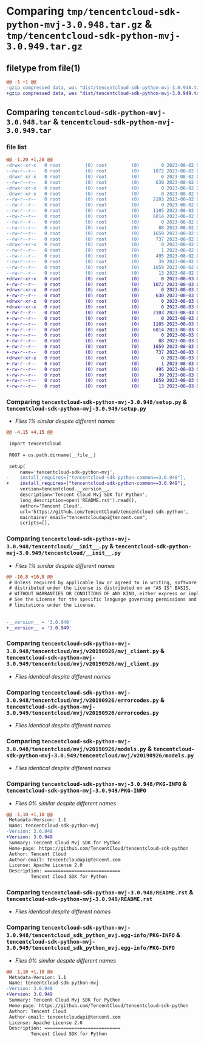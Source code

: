 # Comparing `tmp/tencentcloud-sdk-python-mvj-3.0.948.tar.gz` & `tmp/tencentcloud-sdk-python-mvj-3.0.949.tar.gz`

## filetype from file(1)

```diff
@@ -1 +1 @@
-gzip compressed data, was "dist/tencentcloud-sdk-python-mvj-3.0.948.tar", last modified: Wed Aug  2 00:34:27 2023, max compression
+gzip compressed data, was "dist/tencentcloud-sdk-python-mvj-3.0.949.tar", last modified: Thu Aug  3 00:30:23 2023, max compression
```

## Comparing `tencentcloud-sdk-python-mvj-3.0.948.tar` & `tencentcloud-sdk-python-mvj-3.0.949.tar`

### file list

```diff
@@ -1,20 +1,20 @@
-drwxr-xr-x   0 root         (0) root         (0)        0 2023-08-02 00:34:27.000000 tencentcloud-sdk-python-mvj-3.0.948/
--rw-r--r--   0 root         (0) root         (0)     1072 2023-08-02 00:34:27.000000 tencentcloud-sdk-python-mvj-3.0.948/setup.py
-drwxr-xr-x   0 root         (0) root         (0)        0 2023-08-02 00:34:27.000000 tencentcloud-sdk-python-mvj-3.0.948/tencentcloud/
--rw-r--r--   0 root         (0) root         (0)      630 2023-08-02 00:34:27.000000 tencentcloud-sdk-python-mvj-3.0.948/tencentcloud/__init__.py
-drwxr-xr-x   0 root         (0) root         (0)        0 2023-08-02 00:34:27.000000 tencentcloud-sdk-python-mvj-3.0.948/tencentcloud/mvj/
-drwxr-xr-x   0 root         (0) root         (0)        0 2023-08-02 00:34:27.000000 tencentcloud-sdk-python-mvj-3.0.948/tencentcloud/mvj/v20190926/
--rw-r--r--   0 root         (0) root         (0)     2103 2023-08-02 00:34:27.000000 tencentcloud-sdk-python-mvj-3.0.948/tencentcloud/mvj/v20190926/mvj_client.py
--rw-r--r--   0 root         (0) root         (0)        0 2023-08-02 00:34:27.000000 tencentcloud-sdk-python-mvj-3.0.948/tencentcloud/mvj/v20190926/__init__.py
--rw-r--r--   0 root         (0) root         (0)     1105 2023-08-02 00:34:27.000000 tencentcloud-sdk-python-mvj-3.0.948/tencentcloud/mvj/v20190926/errorcodes.py
--rw-r--r--   0 root         (0) root         (0)     6014 2023-08-02 00:34:27.000000 tencentcloud-sdk-python-mvj-3.0.948/tencentcloud/mvj/v20190926/models.py
--rw-r--r--   0 root         (0) root         (0)        0 2023-08-02 00:34:27.000000 tencentcloud-sdk-python-mvj-3.0.948/tencentcloud/mvj/__init__.py
--rw-r--r--   0 root         (0) root         (0)       88 2023-08-02 00:34:27.000000 tencentcloud-sdk-python-mvj-3.0.948/setup.cfg
--rw-r--r--   0 root         (0) root         (0)     1659 2023-08-02 00:34:27.000000 tencentcloud-sdk-python-mvj-3.0.948/PKG-INFO
--rw-r--r--   0 root         (0) root         (0)      737 2023-08-02 00:34:27.000000 tencentcloud-sdk-python-mvj-3.0.948/README.rst
-drwxr-xr-x   0 root         (0) root         (0)        0 2023-08-02 00:34:27.000000 tencentcloud-sdk-python-mvj-3.0.948/tencentcloud_sdk_python_mvj.egg-info/
--rw-r--r--   0 root         (0) root         (0)        1 2023-08-02 00:34:27.000000 tencentcloud-sdk-python-mvj-3.0.948/tencentcloud_sdk_python_mvj.egg-info/dependency_links.txt
--rw-r--r--   0 root         (0) root         (0)      495 2023-08-02 00:34:27.000000 tencentcloud-sdk-python-mvj-3.0.948/tencentcloud_sdk_python_mvj.egg-info/SOURCES.txt
--rw-r--r--   0 root         (0) root         (0)       39 2023-08-02 00:34:27.000000 tencentcloud-sdk-python-mvj-3.0.948/tencentcloud_sdk_python_mvj.egg-info/requires.txt
--rw-r--r--   0 root         (0) root         (0)     1659 2023-08-02 00:34:27.000000 tencentcloud-sdk-python-mvj-3.0.948/tencentcloud_sdk_python_mvj.egg-info/PKG-INFO
--rw-r--r--   0 root         (0) root         (0)       13 2023-08-02 00:34:27.000000 tencentcloud-sdk-python-mvj-3.0.948/tencentcloud_sdk_python_mvj.egg-info/top_level.txt
+drwxr-xr-x   0 root         (0) root         (0)        0 2023-08-03 00:30:23.000000 tencentcloud-sdk-python-mvj-3.0.949/
+-rw-r--r--   0 root         (0) root         (0)     1072 2023-08-03 00:30:23.000000 tencentcloud-sdk-python-mvj-3.0.949/setup.py
+drwxr-xr-x   0 root         (0) root         (0)        0 2023-08-03 00:30:23.000000 tencentcloud-sdk-python-mvj-3.0.949/tencentcloud/
+-rw-r--r--   0 root         (0) root         (0)      630 2023-08-03 00:30:23.000000 tencentcloud-sdk-python-mvj-3.0.949/tencentcloud/__init__.py
+drwxr-xr-x   0 root         (0) root         (0)        0 2023-08-03 00:30:23.000000 tencentcloud-sdk-python-mvj-3.0.949/tencentcloud/mvj/
+drwxr-xr-x   0 root         (0) root         (0)        0 2023-08-03 00:30:23.000000 tencentcloud-sdk-python-mvj-3.0.949/tencentcloud/mvj/v20190926/
+-rw-r--r--   0 root         (0) root         (0)     2103 2023-08-03 00:30:23.000000 tencentcloud-sdk-python-mvj-3.0.949/tencentcloud/mvj/v20190926/mvj_client.py
+-rw-r--r--   0 root         (0) root         (0)        0 2023-08-03 00:30:23.000000 tencentcloud-sdk-python-mvj-3.0.949/tencentcloud/mvj/v20190926/__init__.py
+-rw-r--r--   0 root         (0) root         (0)     1105 2023-08-03 00:30:23.000000 tencentcloud-sdk-python-mvj-3.0.949/tencentcloud/mvj/v20190926/errorcodes.py
+-rw-r--r--   0 root         (0) root         (0)     6014 2023-08-03 00:30:23.000000 tencentcloud-sdk-python-mvj-3.0.949/tencentcloud/mvj/v20190926/models.py
+-rw-r--r--   0 root         (0) root         (0)        0 2023-08-03 00:30:23.000000 tencentcloud-sdk-python-mvj-3.0.949/tencentcloud/mvj/__init__.py
+-rw-r--r--   0 root         (0) root         (0)       88 2023-08-03 00:30:23.000000 tencentcloud-sdk-python-mvj-3.0.949/setup.cfg
+-rw-r--r--   0 root         (0) root         (0)     1659 2023-08-03 00:30:23.000000 tencentcloud-sdk-python-mvj-3.0.949/PKG-INFO
+-rw-r--r--   0 root         (0) root         (0)      737 2023-08-03 00:30:23.000000 tencentcloud-sdk-python-mvj-3.0.949/README.rst
+drwxr-xr-x   0 root         (0) root         (0)        0 2023-08-03 00:30:23.000000 tencentcloud-sdk-python-mvj-3.0.949/tencentcloud_sdk_python_mvj.egg-info/
+-rw-r--r--   0 root         (0) root         (0)        1 2023-08-03 00:30:23.000000 tencentcloud-sdk-python-mvj-3.0.949/tencentcloud_sdk_python_mvj.egg-info/dependency_links.txt
+-rw-r--r--   0 root         (0) root         (0)      495 2023-08-03 00:30:23.000000 tencentcloud-sdk-python-mvj-3.0.949/tencentcloud_sdk_python_mvj.egg-info/SOURCES.txt
+-rw-r--r--   0 root         (0) root         (0)       39 2023-08-03 00:30:23.000000 tencentcloud-sdk-python-mvj-3.0.949/tencentcloud_sdk_python_mvj.egg-info/requires.txt
+-rw-r--r--   0 root         (0) root         (0)     1659 2023-08-03 00:30:23.000000 tencentcloud-sdk-python-mvj-3.0.949/tencentcloud_sdk_python_mvj.egg-info/PKG-INFO
+-rw-r--r--   0 root         (0) root         (0)       13 2023-08-03 00:30:23.000000 tencentcloud-sdk-python-mvj-3.0.949/tencentcloud_sdk_python_mvj.egg-info/top_level.txt
```

### Comparing `tencentcloud-sdk-python-mvj-3.0.948/setup.py` & `tencentcloud-sdk-python-mvj-3.0.949/setup.py`

 * *Files 1% similar despite different names*

```diff
@@ -4,15 +4,15 @@
 
 import tencentcloud
 
 ROOT = os.path.dirname(__file__)
 
 setup(
     name='tencentcloud-sdk-python-mvj',
-    install_requires=["tencentcloud-sdk-python-common==3.0.948"],
+    install_requires=["tencentcloud-sdk-python-common==3.0.949"],
     version=tencentcloud.__version__,
     description='Tencent Cloud Mvj SDK for Python',
     long_description=open('README.rst').read(),
     author='Tencent Cloud',
     url='https://github.com/TencentCloud/tencentcloud-sdk-python',
     maintainer_email="tencentcloudapi@tencent.com",
     scripts=[],
```

### Comparing `tencentcloud-sdk-python-mvj-3.0.948/tencentcloud/__init__.py` & `tencentcloud-sdk-python-mvj-3.0.949/tencentcloud/__init__.py`

 * *Files 1% similar despite different names*

```diff
@@ -10,8 +10,8 @@
 # Unless required by applicable law or agreed to in writing, software
 # distributed under the License is distributed on an "AS IS" BASIS,
 # WITHOUT WARRANTIES OR CONDITIONS OF ANY KIND, either express or implied.
 # See the License for the specific language governing permissions and
 # limitations under the License.
 
 
-__version__ = '3.0.948'
+__version__ = '3.0.949'
```

### Comparing `tencentcloud-sdk-python-mvj-3.0.948/tencentcloud/mvj/v20190926/mvj_client.py` & `tencentcloud-sdk-python-mvj-3.0.949/tencentcloud/mvj/v20190926/mvj_client.py`

 * *Files identical despite different names*

### Comparing `tencentcloud-sdk-python-mvj-3.0.948/tencentcloud/mvj/v20190926/errorcodes.py` & `tencentcloud-sdk-python-mvj-3.0.949/tencentcloud/mvj/v20190926/errorcodes.py`

 * *Files identical despite different names*

### Comparing `tencentcloud-sdk-python-mvj-3.0.948/tencentcloud/mvj/v20190926/models.py` & `tencentcloud-sdk-python-mvj-3.0.949/tencentcloud/mvj/v20190926/models.py`

 * *Files identical despite different names*

### Comparing `tencentcloud-sdk-python-mvj-3.0.948/PKG-INFO` & `tencentcloud-sdk-python-mvj-3.0.949/PKG-INFO`

 * *Files 0% similar despite different names*

```diff
@@ -1,10 +1,10 @@
 Metadata-Version: 1.1
 Name: tencentcloud-sdk-python-mvj
-Version: 3.0.948
+Version: 3.0.949
 Summary: Tencent Cloud Mvj SDK for Python
 Home-page: https://github.com/TencentCloud/tencentcloud-sdk-python
 Author: Tencent Cloud
 Author-email: tencentcloudapi@tencent.com
 License: Apache License 2.0
 Description: ============================
         Tencent Cloud SDK for Python
```

### Comparing `tencentcloud-sdk-python-mvj-3.0.948/README.rst` & `tencentcloud-sdk-python-mvj-3.0.949/README.rst`

 * *Files identical despite different names*

### Comparing `tencentcloud-sdk-python-mvj-3.0.948/tencentcloud_sdk_python_mvj.egg-info/PKG-INFO` & `tencentcloud-sdk-python-mvj-3.0.949/tencentcloud_sdk_python_mvj.egg-info/PKG-INFO`

 * *Files 0% similar despite different names*

```diff
@@ -1,10 +1,10 @@
 Metadata-Version: 1.1
 Name: tencentcloud-sdk-python-mvj
-Version: 3.0.948
+Version: 3.0.949
 Summary: Tencent Cloud Mvj SDK for Python
 Home-page: https://github.com/TencentCloud/tencentcloud-sdk-python
 Author: Tencent Cloud
 Author-email: tencentcloudapi@tencent.com
 License: Apache License 2.0
 Description: ============================
         Tencent Cloud SDK for Python
```

